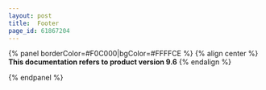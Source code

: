 ```yaml
---
layout: post
title:  Footer
page_id: 61867204
---
```


{% panel borderColor=#F0C000|bgColor=#FFFFCE %}
{% align center %}
**This documentation refers to product version 9.6**
{% endalign %}

{% endpanel %}

